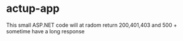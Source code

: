 # actup-app
This small ASP.NET code will at radom return 200,401,403 and 500 + sometime have a long response
